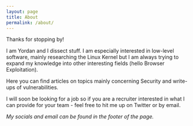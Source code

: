 ```yaml
---
layout: page
title: About
permalink: /about/
---
```


Thanks for stopping by!

I am Yordan and I dissect stuff. I am especially interested in low-level software, mainly researching the Linux Kernel but I am always trying to expand my knowledge into other interesting fields (hello Browser Exploitation).  

Here you can find articles on topics mainly concerning Security and write-ups of vulnerabilities.  

I will soon be looking for a job so if you are a recruiter interested in what I can provide for your team - feel free to hit me up on Twitter or by email.

*My socials and email can be found in the footer of the page.*

